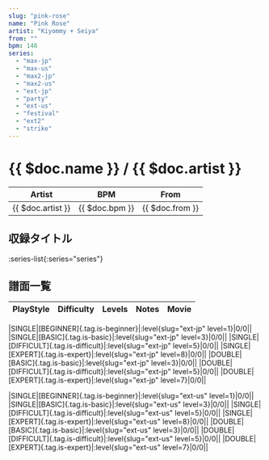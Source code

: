 ```yaml
---
slug: "pink-rose"
name: "Pink Rose"
artist: "Kiyommy + Seiya"
from: ""
bpm: 146
series:
  - "max-jp"
  - "max-us"
  - "max2-jp"
  - "max2-us"
  - "ext-jp"
  - "party"
  - "ext-us"
  - "festival"
  - "ext2"
  - "strike"
---
```


# {{ $doc.name }} / {{ $doc.artist }}

|Artist|BPM|From|
|------|---|----|
|{{ $doc.artist }}|{{ $doc.bpm }}|{{ $doc.from }}|

## 収録タイトル

:series-list{:series="series"}

## 譜面一覧

|PlayStyle|Difficulty|Levels|Notes|Movie|
|---------|----------|------|-----|-----|
<!-- ext-jp -->
|SINGLE|[BEGINNER]{.tag.is-beginner}|:level{slug="ext-jp" level=1}|0/0||
|SINGLE|[BASIC]{.tag.is-basic}|:level{slug="ext-jp" level=3}|0/0||
|SINGLE|[DIFFICULT]{.tag.is-difficult}|:level{slug="ext-jp" level=5}|0/0||
|SINGLE|[EXPERT]{.tag.is-expert}|:level{slug="ext-jp" level=8}|0/0||
|DOUBLE|[BASIC]{.tag.is-basic}|:level{slug="ext-jp" level=3}|0/0||
|DOUBLE|[DIFFICULT]{.tag.is-difficult}|:level{slug="ext-jp" level=5}|0/0||
|DOUBLE|[EXPERT]{.tag.is-expert}|:level{slug="ext-jp" level=7}|0/0||
<!-- ext-us -->
|SINGLE|[BEGINNER]{.tag.is-beginner}|:level{slug="ext-us" level=1}|0/0||
|SINGLE|[BASIC]{.tag.is-basic}|:level{slug="ext-us" level=3}|0/0||
|SINGLE|[DIFFICULT]{.tag.is-difficult}|:level{slug="ext-us" level=5}|0/0||
|SINGLE|[EXPERT]{.tag.is-expert}|:level{slug="ext-us" level=8}|0/0||
|DOUBLE|[BASIC]{.tag.is-basic}|:level{slug="ext-us" level=3}|0/0||
|DOUBLE|[DIFFICULT]{.tag.is-difficult}|:level{slug="ext-us" level=5}|0/0||
|DOUBLE|[EXPERT]{.tag.is-expert}|:level{slug="ext-us" level=7}|0/0||
